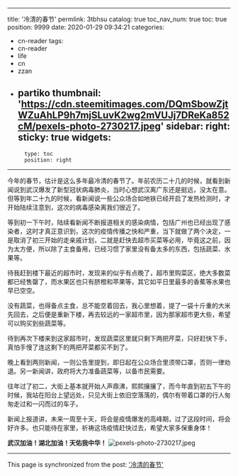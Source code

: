 
---
title: '冷清的春节'
permlink: 3tbhsu
catalog: true
toc_nav_num: true
toc: true
position: 9999
date: 2020-01-29 09:34:21
categories:
- cn-reader
tags:
- cn-reader
- life
- cn
- zzan
- partiko
thumbnail: 'https://cdn.steemitimages.com/DQmSbowZjtWZuAhLP9h7mjSLuvK2wg2mVUJj7DReKa852cM/pexels-photo-2730217.jpeg'
sidebar:
    right:
        sticky: true
widgets:
    -
        type: toc
        position: right
---


今年的春节，估计是这么多年最冷清的春节了。年前农历二十几的时候，就看到新闻说到武汉爆发了新型冠状病毒肺炎，当时心想武汉离广东还是挺远，没太在意。但等到年二十九的时候，看新闻说一些公众场合如地铁已经开启了发热检测时，才开始陆续注意到，这次的病毒感染离我们很近了。

等到初一下午时，陆续看新闻不断报道相关的感染病情，包括广州也已经出现了感染者，这时才真正意识到，这次的疫情传播之快和严重，当下就做了两个决定，一是取消了初三开始的走亲戚计划，二就是赶快去超市买菜等必用，毕竟这之前，因为太方便，所以除了主食备用，已经习惯了家里没有备太多的东西，包括蔬菜、水果等。

待我赶到楼下最近的超市时，发现来的似乎有点晚了，超市里购菜区，绝大多数菜都已经售罄了，而水果区也只有脐橙和苹果等，其它如平日里最多的香蕉等水果也早已空空。

没有蔬菜，也得备点主食，总不能空着回去，我心里想着，提了一袋十斤重的大米先回去，之后便是重新下楼，再去较远的一家超市里，因为那家超市更大些，希望可以购买到些蔬菜等。

待到再次下楼来到这家超市时，发现蔬菜区里就只剩下两把芹菜，只好赶快下手，真怕手慢了连这剩下的两把芹菜都买不到了。

晚上看到两则新闻，一则公告里提到，即日起在公众场合里须带口罩，否则一律劝退。另一新闻讲，政府将大力准备蔬菜等，以备市民需要。

往年过了初二，大街上基本就开始人声鼎沸，熙熙攘攘了，而今年直到初五下午的时候，我站在阳台上望远处，只见大街上依旧空落落的，偶尔有带着口罩的行人匆匆走过和一闪而过的车子。

新闻上报道讲，未来一周至十天，将会是疫情爆发的高峰期，过了这段时间，将会好许多。也只能待在家里，祈祷这场疫情赶快过去，希望大家多保重身体！

**武汉加油！湖北加油！天佑我中华！**
![pexels-photo-2730217.jpeg](https://cdn.steemitimages.com/DQmSbowZjtWZuAhLP9h7mjSLuvK2wg2mVUJj7DReKa852cM/pexels-photo-2730217.jpeg)

- - -

This page is synchronized from the post: ['冷清的春节'](https://steemit.com/@rivalhw/3tbhsu)
